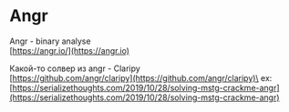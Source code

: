 # Angr

Angr - binary analyse\
[https://angr.io/](https://angr.io)

Какой-то солвер из angr - Claripy\
[https://github.com/angr/claripy](https://github.com/angr/claripy)\
ex: [https://serializethoughts.com/2019/10/28/solving-mstg-crackme-angr](https://serializethoughts.com/2019/10/28/solving-mstg-crackme-angr)
